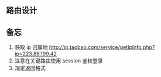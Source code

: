 ## 路由设计

## 备忘

1. 获取 ip 归属地 http://ip.taobao.com/service/getIpInfo.php?ip=223.86.199.42
2. 注意在关键路由使用 session 鉴权登录
3. 规定返回格式
